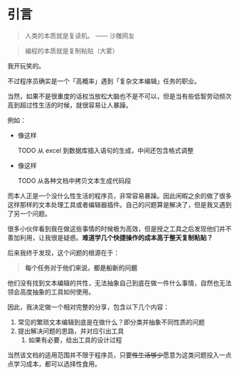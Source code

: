 # 引言

> 人类的本质就是复读机。        —— 沙雕网友

> 编程的本质就是复制粘贴（大雾）

我开玩笑的。

不过程序员确实是一个「高概率」遇到「复杂文本编辑」任务的职业。

当然，如果不是很重度的话权当放松大脑也不是不可以，但是当有些低智劳动频次高到超过性生活的时候，就很容易让人暴躁。

例如：
- 像这样
    
    TODO 从 excel 到数据库插入语句的生成，中间还包含格式调整
- 像这样

    TODO 从各种文档中拷贝文本生成代码段 

而本人正是一个没什么性生活的程序员，非常容易暴躁。因此闲暇之余的做了很多这样那样的文本处理工具或者编辑器插件。自己的问题算是解决了，但是我又遇到了另一个问题。

很多小伙伴看到我在做这些事情的时候极为高效，但是授之工具之后发现他们并不善加利用，让我很是疑惑。**难道学几个快捷操作的成本高于整天复制粘贴？**

后来我终于发现，这个问题的根源在于：

> **每个任务对于他们来说，都是船新的问题**

他们没有找到文本编辑的共性，无法抽象自己到底在做一件什么事情，自然也无法领会高度抽象的工具如何使用。


因此，我决定做一个相对完整的分享，包含以下几个内容：
1. 常见的繁琐文本编辑到底是在做什么？即分类并抽象不同性质的问题
2. 提出解决问题的思路，并对应引出工具
   1. 如果有必要，给出工具的设计过程

当然该文档的适用范围并不限于程序员，只要~~性生活够少~~愿意为这类问题投入一点点学习成本，都可以选择性食用。